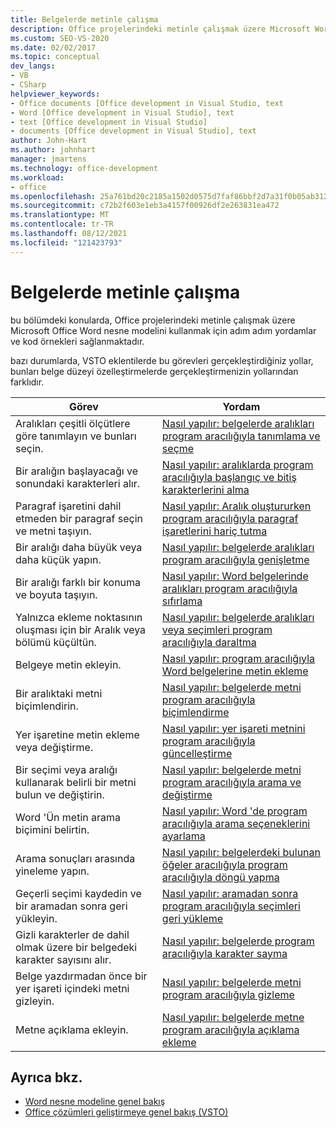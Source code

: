 ```yaml
---
title: Belgelerde metinle çalışma
description: Office projelerindeki metinle çalışmak üzere Microsoft Word nesne modelini kullanmaya yönelik adım adım yordamlar ve kod örnekleri hakkında bilgi edinin.
ms.custom: SEO-VS-2020
ms.date: 02/02/2017
ms.topic: conceptual
dev_langs:
- VB
- CSharp
helpviewer_keywords:
- Office documents [Office development in Visual Studio, text
- Word [Office development in Visual Studio], text
- text [Office development in Visual Studio]
- documents [Office development in Visual Studio], text
author: John-Hart
ms.author: johnhart
manager: jmartens
ms.technology: office-development
ms.workload:
- office
ms.openlocfilehash: 25a761bd20c2185a1502d0575d7faf86bbf2d7a31f0b05ab312241149e852ae8
ms.sourcegitcommit: c72b2f603e1eb3a4157f00926df2e263831ea472
ms.translationtype: MT
ms.contentlocale: tr-TR
ms.lasthandoff: 08/12/2021
ms.locfileid: "121423793"
---
```

# <a name="work-with-text-in-documents"></a>Belgelerde metinle çalışma
  bu bölümdeki konularda, Office projelerindeki metinle çalışmak üzere Microsoft Office Word nesne modelini kullanmak için adım adım yordamlar ve kod örnekleri sağlanmaktadır.

 bazı durumlarda, VSTO eklentilerde bu görevleri gerçekleştirdiğiniz yollar, bunları belge düzeyi özelleştirmelerde gerçekleştirmenizin yollarından farklıdır.

|Görev|Yordam|
|----------|---------------|
|Aralıkları çeşitli ölçütlere göre tanımlayın ve bunları seçin.|[Nasıl yapılır: belgelerde aralıkları program aracılığıyla tanımlama ve seçme](../vsto/how-to-programmatically-define-and-select-ranges-in-documents.md)|
|Bir aralığın başlayacağı ve sonundaki karakterleri alır.|[Nasıl yapılır: aralıklarda program aracılığıyla başlangıç ve bitiş karakterlerini alma](../vsto/how-to-programmatically-retrieve-start-and-end-characters-in-ranges.md)|
|Paragraf işaretini dahil etmeden bir paragraf seçin ve metni taşıyın.|[Nasıl yapılır: Aralık oluştururken program aracılığıyla paragraf işaretlerini hariç tutma](../vsto/how-to-programmatically-exclude-paragraph-marks-when-creating-ranges.md)|
|Bir aralığı daha büyük veya daha küçük yapın.|[Nasıl yapılır: belgelerde aralıkları program aracılığıyla genişletme](../vsto/how-to-programmatically-extend-ranges-in-documents.md)|
|Bir aralığı farklı bir konuma ve boyuta taşıyın.|[Nasıl yapılır: Word belgelerinde aralıkları program aracılığıyla sıfırlama](../vsto/how-to-programmatically-reset-ranges-in-word-documents.md)|
|Yalnızca ekleme noktasının oluşması için bir Aralık veya bölümü küçültün.|[Nasıl yapılır: belgelerde aralıkları veya seçimleri program aracılığıyla daraltma](../vsto/how-to-programmatically-collapse-ranges-or-selections-in-documents.md)|
|Belgeye metin ekleyin.|[Nasıl yapılır: program aracılığıyla Word belgelerine metin ekleme](../vsto/how-to-programmatically-insert-text-into-word-documents.md)|
|Bir aralıktaki metni biçimlendirin.|[Nasıl yapılır: belgelerde metni program aracılığıyla biçimlendirme](../vsto/how-to-programmatically-format-text-in-documents.md)|
|Yer işaretine metin ekleme veya değiştirme.|[Nasıl yapılır: yer işareti metnini program aracılığıyla güncelleştirme](../vsto/how-to-programmatically-update-bookmark-text.md)|
|Bir seçimi veya aralığı kullanarak belirli bir metni bulun ve değiştirin.|[Nasıl yapılır: belgelerde metni program aracılığıyla arama ve değiştirme](../vsto/how-to-programmatically-search-for-and-replace-text-in-documents.md)|
|Word 'Ün metin arama biçimini belirtin.|[Nasıl yapılır: Word 'de program aracılığıyla arama seçeneklerini ayarlama](../vsto/how-to-programmatically-set-search-options-in-word.md)|
|Arama sonuçları arasında yineleme yapın.|[Nasıl yapılır: belgelerdeki bulunan öğeler aracılığıyla program aracılığıyla döngü yapma](../vsto/how-to-programmatically-loop-through-found-items-in-documents.md)|
|Geçerli seçimi kaydedin ve bir aramadan sonra geri yükleyin.|[Nasıl yapılır: aramadan sonra program aracılığıyla seçimleri geri yükleme](../vsto/how-to-programmatically-restore-selections-after-searches.md)|
|Gizli karakterler de dahil olmak üzere bir belgedeki karakter sayısını alır.|[Nasıl yapılır: belgelerde program aracılığıyla karakter sayma](../vsto/how-to-programmatically-count-characters-in-documents.md)|
|Belge yazdırmadan önce bir yer işareti içindeki metni gizleyin.|[Nasıl yapılır: belgelerde metni program aracılığıyla gizleme](../vsto/how-to-programmatically-hide-text-in-documents.md)|
|Metne açıklama ekleyin.|[Nasıl yapılır: belgelerde metne program aracılığıyla açıklama ekleme](../vsto/how-to-programmatically-add-comments-to-text-in-documents.md)|

## <a name="see-also"></a>Ayrıca bkz.
- [Word nesne modeline genel bakış](../vsto/word-object-model-overview.md)
- [Office çözümleri geliştirmeye genel bakış &#40;VSTO&#41;](../vsto/office-solutions-development-overview-vsto.md)
